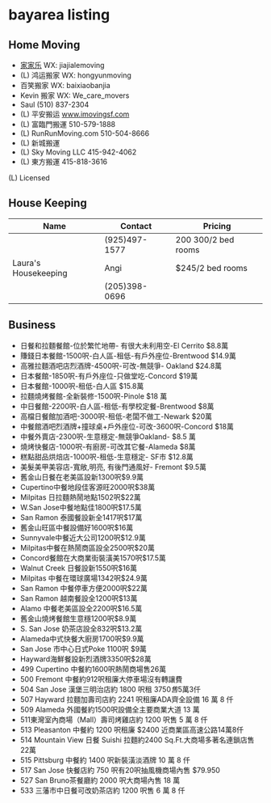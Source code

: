 # bayarea listing

## Home Moving

- [家家乐](moving/jiajiale) WX: jiajialemoving
- (L) 鸿运搬家 WX: hongyunmoving
- 百笑搬家 WX: baixiaobanjia
- Kevin 搬家 WX: We_care_movers
- Saul (510) 837-2304
- (L) 平安搬运 www.imovingsf.com
- (L) 富臨門搬運 510-579-1888
- (L) RunRunMoving.com 510-504-8666 
- (L) 新城搬運
- (L) Sky Moving LLC 415-942-4062
- (L) 東方搬運 415-818-3616

(L) Licensed

## House Keeping

| Name | Contact | Pricing | 
| --- | --- | --- |
| | (925)497-1577 | $200~$300/2 bed rooms |
| Laura's Housekeeping | Angi | $245/2 bed rooms |
| | (205)398-0696 | |

## Business

* 日餐和拉麵餐館-位於繁忙地帶- 有很大未利用空-El Cerrito $8.8萬
* 賺錢日本餐館-1500呎-白人區-租低-有戶外座位-Brentwood $14.9萬
* 高雅拉麵酒吧店烈酒牌-4500呎-可改-無競爭- Oakland $24.8萬
* 日本餐館-1850呎-有戶外座位-只做堂吃-Concord $19萬
* 日本餐館-1000呎-租低-白人區 $15.8萬
* 拉麵燒烤餐館-全新裝修-1500呎-Pinole $18 萬
* 中日餐館-2200呎-白人區-租低-有學校定餐-Brentwood $8萬
* 高檔日餐館加酒吧-3000呎-租低-老闆不做工-Newark $20萬
* 中餐館酒吧烈酒牌+撞球桌+戶外座位-可改-3600呎-Concord $18萬
* 中餐外賣店-2300呎-生意穩定-無競爭Oakland- $8.5 萬
* 燒烤快餐店-1000呎-有廚房-可改其它餐-Alameda $8萬
* 糕點甜品烘焙店-1000呎-租低-生意穩定- SF市 $12.8萬
* 美髮美甲美容店-寬敞,明亮, 有後門通風好- Fremont $9.5萬
* 舊金山日餐在老美區設新1300呎$9.9萬
* Cupertino中餐地段佳客源旺2000呎$38萬
* Milpitas 日拉麵熱鬧地點1502呎$22萬
* W.San Jose中餐地點佳1800呎$17.5萬
* San Ramon 泰國餐設新全1417呎$17萬
* 舊金山旺區中餐設備好1600呎$16萬
* Sunnyvale中餐近大公司1200呎$12.9萬
* Milpitas中餐在熱鬧商區設全2500呎$20萬
* Concord餐館在大商業街裝潢美1570呎$17.5萬
* Walnut Creek 日餐設新1550呎$16萬
* Milpitas 中餐在環球廣場1342呎$24.9萬
* San Ramon 中餐停車方便2000呎$22萬
* San Ramon 越南餐設全1200呎$13萬
*  Alamo 中餐老美區設全2200呎$16.5萬
* 舊金山燒烤餐館生意穩1200呎$8.9萬
* S. San Jose 奶茶店設全832呎$13.2萬
* Alameda中式快餐大廚房1700呎$9.9萬
* San Jose 市中心日式Poke 1100呎 $9萬
* Hayward海鮮餐設新烈酒牌3350呎$28萬
* 499 Cupertino 中餐約1600呎熱鬧商場售26萬
* 500 Fremont 中餐約912呎租廉大停車場沒有轉讓費
* 504 San Jose 漢堡三明治店約 1800 呎租 $3750 售$5萬3仟
* 507 Hayward 拉麵加壽司店約 2241 呎租廉ADA齊全設備 16 萬 8 仟
* 509 Alameda 外國餐約1500呎設備全主要商業大道 13 萬
* 511東灣室內商場（Mall）壽司烤雞店約 1200 呎售 5 萬 8 仟
* 513 Pleasanton 中餐約 1200 呎租廉 $2400 近商業區高速公路14萬8仟
* 514 Mountain View 日餐 Suishi 拉麵約2400 Sq.Ft.大商場多著名連鎖店售22萬
* 515 Pittsburg 中餐約 1400 呎新裝潢淡酒牌 10 萬 8 仟
* 517 San Jose 快餐店約 750 呎有20呎抽風機商場內售 $79.950
* 527 San Bruno茶餐廳約 2000 呎大商場內售 18 萬
* 533 三藩市中日餐可改奶茶店約 1200 呎售 6 萬 8 仟
